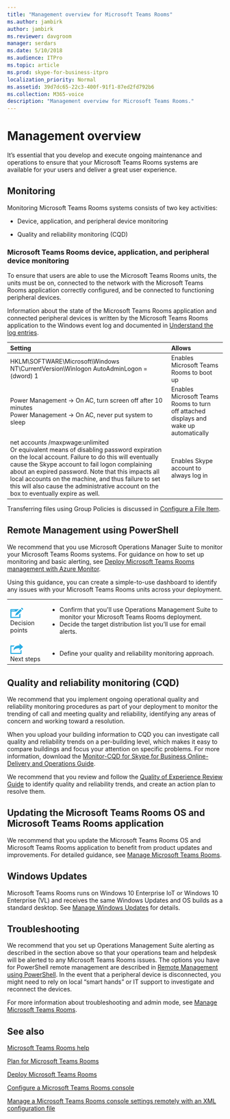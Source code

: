 ```yaml
---
title: "Management overview for Microsoft Teams Rooms"
ms.author: jambirk
author: jambirk
ms.reviewer: davgroom
manager: serdars
ms.date: 5/10/2018
ms.audience: ITPro
ms.topic: article
ms.prod: skype-for-business-itpro
localization_priority: Normal
ms.assetid: 39d7dc65-22c3-400f-91f1-87ed2fd792b6
ms.collection: M365-voice
description: "Management overview for Microsoft Teams Rooms."
---
```


# Management overview 

It’s essential that you develop and execute ongoing maintenance and operations to ensure that your Microsoft Teams Rooms systems are available for your users and deliver a great user experience. 

## Monitoring 

Monitoring Microsoft Teams Rooms systems consists of two key activities:

-  Device, application, and peripheral device monitoring

-  Quality and reliability monitoring (CQD)

### Microsoft Teams Rooms device, application, and peripheral device monitoring

To ensure that users are able to use the Microsoft Teams Rooms units, the units must be on, connected to the network with the Microsoft Teams Rooms application correctly configured, and be connected to functioning peripheral devices. 


Information about the state of the Microsoft Teams Rooms application and connected peripheral devices is written by the Microsoft Teams Rooms application to the Windows event log and documented in [Understand the log entries](azure-monitor.md#understand-the-log-entries). 

|**Setting**|**Allows**|
|:-----|:-----|
|HKLM\SOFTWARE\Microsoft\Windows NT\CurrentVersion\Winlogon AutoAdminLogon = (dword) 1  <br/> |Enables Microsoft Teams Rooms to boot up  <br/> |
|Power Management -\> On AC, turn screen off after 10 minutes  <br/> Power Management -\> On AC, never put system to sleep  <br/> |Enables Microsoft Teams Rooms to turn off attached displays and wake up automatically  <br/> |
|net accounts /maxpwage:unlimited  <br/> Or equivalent means of disabling password expiration on the local account. Failure to do this will eventually cause the Skype account to fail logon complaining about an expired password. Note that this impacts all local accounts on the machine, and thus failure to set this will also cause the administrative account on the box to eventually expire as well.  <br/> |Enables Skype account to always log in  <br/> |
   
Transferring files using Group Policies is discussed in [Configure a File Item](https://technet.microsoft.com/en-us/library/cc772536%28v=ws.11%29.aspx).
  
## Remote Management using PowerShell
<a name="RemotePS"> </a>

We recommend that you use Microsoft Operations Manager Suite to monitor your Microsoft Teams Rooms systems. For guidance on how to set up monitoring and basic alerting, see [Deploy Microsoft Teams Rooms management with Azure Monitor](../../deploy/deploy-clients/azure-monitor.md). 

Using this guidance, you can create a simple-to-use dashboard to identify any issues with your Microsoft Teams Rooms units across your deployment. 

|    |     |
|-----------|------------|
|![](../../media/audio_conferencing_image7.png) <br/>Decision points|<ul><li>Confirm that you'll use Operations Management Suite to monitor your Microsoft Teams Rooms deployment.</li><li>Decide the target distribution list you’ll use for email alerts.</li></ul>|
|![](../../media/audio_conferencing_image9.png)<br/>Next steps|<ul><li>Define your quality and reliability monitoring approach.</li></ul>|

## Quality and reliability monitoring (CQD)

We recommend that you implement ongoing operational quality and reliability monitoring procedures as part of your deployment to monitor the trending of call and meeting quality and reliability, identifying any areas of concern and working toward a resolution. 

When you upload your building information to CQD you can investigate call quality and reliability trends on a per-building level, which makes it easy to compare buildings and focus your attention on specific problems. For more information, download the [Monitor-CQD for Skype for Business Online-Delivery and Operations Guide](https://myadvisor.fasttrack.microsoft.com/CloudVoice/Downloads?SelectedIDs=6_2_0_15). 

We recommend that you review and follow the [Quality of Experience Review Guide](https://aka.ms/qerguide) to identify quality and reliability trends, and create an action plan to resolve them. 

## Updating the Microsoft Teams Rooms OS and Microsoft Teams Rooms application

We recommend that you update the Microsoft Teams Rooms OS and Microsoft Teams Rooms application to benefit from product updates and improvements. For detailed guidance, see [Manage Microsoft Teams Rooms](room-systems-v2-operations.md#software-updates). 

## Windows Updates

Microsoft Teams Rooms runs on Windows 10 Enterprise IoT or Windows 10 Enterprise (VL) and receives the same Windows Updates and OS builds as a standard desktop. See [Manage Windows Updates](updates.md) for details.


## Troubleshooting

We recommend that you set up Operations Management Suite alerting as described in the section above so that your operations team and helpdesk will be alerted to any Microsoft Teams Rooms issues. The options you have for PowerShell remote management are described in [Remote Management using PowerShell](room-systems-v2-operations.md#remote-management-using-powershell). In the event that a peripheral device is disconnected, you might need to rely on local “smart hands” or IT support to investigate and reconnect the devices. 

For more information about troubleshooting and admin mode, see [Manage Microsoft Teams Rooms](room-systems-v2-operations.md#admin-mode-and-device-management). 


## See also

[Microsoft Teams Rooms help](https://support.office.com/en-us/article/Skype-Room-Systems-version-2-help-e667f40e-5aab-40c1-bd68-611fe0002ba2)

[Plan for Microsoft Teams Rooms](../../plan-your-deployment/clients-and-devices/skype-room-systems-v2-0.md)

[Deploy Microsoft Teams Rooms](../../deploy/deploy-clients/room-systems-v2.md)

[Configure a Microsoft Teams Rooms console](../../deploy/deploy-clients/console.md)

[Manage a Microsoft Teams Rooms console settings remotely with an XML configuration file](xml-config-file.md)
